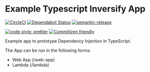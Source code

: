# Example Typescript Inversify App

[![CircleCI](https://circleci.com/gh/RJPearson94/demo-typescript-express-app.svg?style=svg&circle-token=3ec1080a6d9cb88533235c700780d342a1d088ff)](https://circleci.com/gh/RJPearson94/demo-typescript-express-app)
[![Dependabot Status](https://api.dependabot.com/badges/status?host=github&repo=RJPearson94/demo-typescript-express-app&identifier=189883733)](https://dependabot.com)
[![semantic-release](https://img.shields.io/badge/%20%20%F0%9F%93%A6%F0%9F%9A%80-semantic--release-e10079.svg)](https://github.com/semantic-release/semantic-release)

[![code style: prettier](https://img.shields.io/badge/code_style-prettier-ff69b4.svg)](https://github.com/prettier/prettier)
[![Commitizen friendly](https://img.shields.io/badge/commitizen-friendly-brightgreen.svg)](http://commitizen.github.io/cz-cli/)

Example app to prototype Dependency Injection in TypeScript.

The App can be run in the following forms:

* Web App (/web-app)
* Lambda (/lambda)
